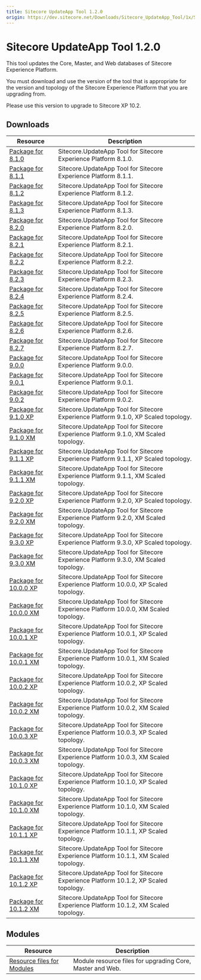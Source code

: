 ```yaml
---
title: Sitecore UpdateApp Tool 1.2.0
origin: https://dev.sitecore.net/Downloads/Sitecore_UpdateApp_Tool/1x/Sitecore_UpdateApp_Tool_120
---
```


# Sitecore UpdateApp Tool 1.2.0

This tool updates the Core, Master, and Web databases of Sitecore Experience Platform.

You must download and use the version of the tool that is appropriate for the version and topology of the Sitecore Experience Platform that you are upgrading from.

  <Alert variant='warning' mb={4}>
    <AlertIcon />
    Please use this version to upgrade to Sitecore XP 10.2.
  </Alert>
  

## Downloads

 | Resource | Description |
 | --- | --- |
 | [Package for 8.1.0](https://sitecoredev.azureedge.net/~/media/F7076598D7814426BC5D072EB7E237E9.ashx?date=20211101T134935) | Sitecore.UpdateApp Tool for Sitecore Experience Platform 8.1.0. |
 | [Package for 8.1.1](https://sitecoredev.azureedge.net/~/media/0865C515F7CC4A60A66F999EA087E8F0.ashx?date=20211101T134935) | Sitecore.UpdateApp Tool for Sitecore Experience Platform 8.1.1. |
 | [Package for 8.1.2](https://sitecoredev.azureedge.net/~/media/FAF83B0B165748EAAE0BD5AAD330FFE1.ashx?date=20211101T134935) | Sitecore.UpdateApp Tool for Sitecore Experience Platform 8.1.2. |
 | [Package for 8.1.3](https://sitecoredev.azureedge.net/~/media/F24AE5050EFA486F82122F579F0D1687.ashx?date=20211101T134936) | Sitecore.UpdateApp Tool for Sitecore Experience Platform 8.1.3. |
 | [Package for 8.2.0](https://sitecoredev.azureedge.net/~/media/275CA091622144A29CF60495F7D60DCA.ashx?date=20211101T135049) | Sitecore.UpdateApp Tool for Sitecore Experience Platform 8.2.0. |
 | [Package for 8.2.1](https://sitecoredev.azureedge.net/~/media/E2DD13E8BF2D4AFAA666A1EBDE166503.ashx?date=20211101T135050) | Sitecore.UpdateApp Tool for Sitecore Experience Platform 8.2.1. |
 | [Package for 8.2.2](https://sitecoredev.azureedge.net/~/media/20E2D200522544178AE46EDD20B5435D.ashx?date=20211101T135050) | Sitecore.UpdateApp Tool for Sitecore Experience Platform 8.2.2. |
 | [Package for 8.2.3](https://sitecoredev.azureedge.net/~/media/CD131A1CC7214FCB8B36679E30E6DC24.ashx?date=20211101T135050) | Sitecore.UpdateApp Tool for Sitecore Experience Platform 8.2.3. |
 | [Package for 8.2.4](https://sitecoredev.azureedge.net/~/media/B901E58F177C41CEB176B8345EDF97D8.ashx?date=20211101T135051) | Sitecore.UpdateApp Tool for Sitecore Experience Platform 8.2.4. |
 | [Package for 8.2.5](https://sitecoredev.azureedge.net/~/media/8AFABE52F42E406DB65A61253C8F4C78.ashx?date=20211101T135051) | Sitecore.UpdateApp Tool for Sitecore Experience Platform 8.2.5. |
 | [Package for 8.2.6](https://sitecoredev.azureedge.net/~/media/C7332E52897141A9B03B047C2BEA9AC1.ashx?date=20211101T135051) | Sitecore.UpdateApp Tool for Sitecore Experience Platform 8.2.6. |
 | [Package for 8.2.7](https://sitecoredev.azureedge.net/~/media/C14774FEA0D9429DAE240CBEA11C3B21.ashx?date=20211101T135052) | Sitecore.UpdateApp Tool for Sitecore Experience Platform 8.2.7. |
 | [Package for 9.0.0](https://sitecoredev.azureedge.net/~/media/42CA38B1513047E2B11FC7FF8F3F32F2.ashx?date=20211101T135125) | Sitecore.UpdateApp Tool for Sitecore Experience Platform 9.0.0. |
 | [Package for 9.0.1](https://sitecoredev.azureedge.net/~/media/6875FEECB7D64F44AD211729EE77F290.ashx?date=20211101T135126) | Sitecore.UpdateApp Tool for Sitecore Experience Platform 9.0.1. |
 | [Package for 9.0.2](https://sitecoredev.azureedge.net/~/media/58326E70BA0E4384B1E0F52923A84A85.ashx?date=20211101T135126) | Sitecore.UpdateApp Tool for Sitecore Experience Platform 9.0.2. |
 | [Package for 9.1.0 XP](https://sitecoredev.azureedge.net/~/media/EF886AEFB6434E21BD5BD0911264CB19.ashx?date=20211101T135221) | Sitecore.UpdateApp Tool for Sitecore Experience Platform 9.1.0, XP Scaled topology. |
 | [Package for 9.1.0 XM](https://sitecoredev.azureedge.net/~/media/995FBFDBE4C641A3BD9D07E79C859D45.ashx?date=20211101T135221) | Sitecore.UpdateApp Tool for Sitecore Experience Platform 9.1.0, XM Scaled topology. |
 | [Package for 9.1.1 XP](https://sitecoredev.azureedge.net/~/media/023BA613E155436C9A859AA0037D0388.ashx?date=20211101T135222) | Sitecore.UpdateApp Tool for Sitecore Experience Platform 9.1.1, XP Scaled topology. |
 | [Package for 9.1.1 XM](https://sitecoredev.azureedge.net/~/media/E992EBD73FED4350B0B427BB5EA77B14.ashx?date=20211101T135222) | Sitecore.UpdateApp Tool for Sitecore Experience Platform 9.1.1, XM Scaled topology. |
 | [Package for 9.2.0 XP](https://sitecoredev.azureedge.net/~/media/A7AE122367744FDAB2546D43B446E52F.ashx?date=20211101T135307) | Sitecore.UpdateApp Tool for Sitecore Experience Platform 9.2.0, XP Scaled topology. |
 | [Package for 9.2.0 XM](https://sitecoredev.azureedge.net/~/media/3565B27230714F41A9B3D78F063E687C.ashx?date=20211101T135307) | Sitecore.UpdateApp Tool for Sitecore Experience Platform 9.2.0, XM Scaled topology. |
 | [Package for 9.3.0 XP](https://sitecoredev.azureedge.net/~/media/A29BB1BB3A474BE1A126C328909364B5.ashx?date=20211101T135308) | Sitecore.UpdateApp Tool for Sitecore Experience Platform 9.3.0, XP Scaled topology. |
 | [Package for 9.3.0 XM](https://sitecoredev.azureedge.net/~/media/26A3326383684621872A3837AB570E1F.ashx?date=20211101T135308) | Sitecore.UpdateApp Tool for Sitecore Experience Platform 9.3.0, XM Scaled topology. |
 | [Package for 10.0.0 XP](https://sitecoredev.azureedge.net/~/media/6C235AD6BCAF40709B509EC7E771FAE2.ashx?date=20211101T135406) | Sitecore.UpdateApp Tool for Sitecore Experience Platform 10.0.0, XP Scaled topology. |
 | [Package for 10.0.0 XM](https://sitecoredev.azureedge.net/~/media/809F637A2EF14EF3B1AB88ED82D80D82.ashx?date=20211101T135406) | Sitecore.UpdateApp Tool for Sitecore Experience Platform 10.0.0, XM Scaled topology. |
 | [Package for 10.0.1 XP](https://sitecoredev.azureedge.net/~/media/364ACCD9BA0F42B78A1EB863E98E475C.ashx?date=20211101T135407) | Sitecore.UpdateApp Tool for Sitecore Experience Platform 10.0.1, XP Scaled topology. |
 | [Package for 10.0.1 XM](https://sitecoredev.azureedge.net/~/media/7A1DE6455DC74BB08F5AE6DFB9A115EB.ashx?date=20211101T135407) | Sitecore.UpdateApp Tool for Sitecore Experience Platform 10.0.1, XM Scaled topology. |
 | [Package for 10.0.2 XP](https://sitecoredev.azureedge.net/~/media/A1DCE24C46AE48BB908C032BACFA4B4C.ashx?date=20211101T135429) | Sitecore.UpdateApp Tool for Sitecore Experience Platform 10.0.2, XP Scaled topology. |
 | [Package for 10.0.2 XM](https://sitecoredev.azureedge.net/~/media/D39E2F81F24749FDA0984D33EF3193E1.ashx?date=20211101T135428) | Sitecore.UpdateApp Tool for Sitecore Experience Platform 10.0.2, XM Scaled topology. |
 | [Package for 10.0.3 XP](https://sitecoredev.azureedge.net/~/media/875EFC3EFBDE40BA8BDC946D645135D8.ashx?date=20211101T135408) | Sitecore.UpdateApp Tool for Sitecore Experience Platform 10.0.3, XP Scaled topology. |
 | [Package for 10.0.3 XM](https://sitecoredev.azureedge.net/~/media/33966D11C6684C8E86F839DD812ADAB1.ashx?date=20211101T135407) | Sitecore.UpdateApp Tool for Sitecore Experience Platform 10.0.3, XM Scaled topology. |
 | [Package for 10.1.0 XP](https://sitecoredev.azureedge.net/~/media/0CC51A80DAEF499AA263BB3567943DB5.ashx?date=20211101T135532) | Sitecore.UpdateApp Tool for Sitecore Experience Platform 10.1.0, XP Scaled topology. |
 | [Package for 10.1.0 XM](https://sitecoredev.azureedge.net/~/media/1C1E091D43244BB3BE727B1B638212B3.ashx?date=20211101T135532) | Sitecore.UpdateApp Tool for Sitecore Experience Platform 10.1.0, XM Scaled topology. |
 | [Package for 10.1.1 XP](https://sitecoredev.azureedge.net/~/media/CCDB873B49A4475D9E778AC44FB98914.ashx?date=20211101T135533) | Sitecore.UpdateApp Tool for Sitecore Experience Platform 10.1.1, XP Scaled topology. |
 | [Package for 10.1.1 XM](https://sitecoredev.azureedge.net/~/media/7DDBE2A5F98141D69670BA81E0ADA802.ashx?date=20211101T135533) | Sitecore.UpdateApp Tool for Sitecore Experience Platform 10.1.1, XM Scaled topology. |
 | [Package for 10.1.2 XP](https://sitecoredev.azureedge.net/~/media/9FA00A56791D40EF86ABB13C23646AE1.ashx?date=20211101T135534) | Sitecore.UpdateApp Tool for Sitecore Experience Platform 10.1.2, XP Scaled topology. |
 | [Package for 10.1.2 XM](https://sitecoredev.azureedge.net/~/media/F60CCD8EF42045F28576871476E7009C.ashx?date=20211101T135533) | Sitecore.UpdateApp Tool for Sitecore Experience Platform 10.1.2, XM Scaled topology. |

## Modules

 | Resource | Description |
 | --- | --- |
 | [Resource files for Modules](/downloads/Resource%20files%20for%20Modules/1x/Resource%20files%20for%20Modules%20100) | Module resource files for upgrading Core, Master and Web. |